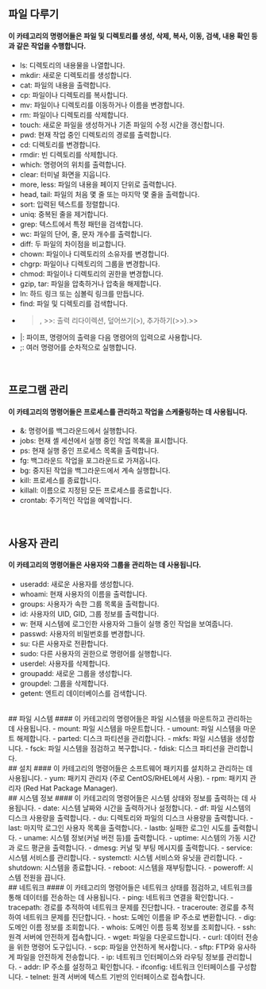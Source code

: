 ## 파일 다루기
#### 이 카테고리의 명령어들은 파일 및 디렉토리를 생성, 삭제, 복사, 이동, 검색, 내용 확인 등과 같은 작업을 수행합니다.

- ls: 디렉토리의 내용물을 나열합니다.
- mkdir: 새로운 디렉토리를 생성합니다.
- cat: 파일의 내용을 출력합니다.
- cp: 파일이나 디렉토리를 복사합니다.
- mv: 파일이나 디렉토리를 이동하거나 이름을 변경합니다.
- rm: 파일이나 디렉토리를 삭제합니다.
- touch: 새로운 파일을 생성하거나 기존 파일의 수정 시간을 갱신합니다.
- pwd: 현재 작업 중인 디렉토리의 경로를 출력합니다.
- cd: 디렉토리를 변경합니다.
- rmdir: 빈 디렉토리를 삭제합니다.
- which: 명령어의 위치를 출력합니다.
- clear: 터미널 화면을 지웁니다.
- more, less: 파일의 내용을 페이지 단위로 출력합니다.
- head, tail: 파일의 처음 몇 줄 또는 마지막 몇 줄을 출력합니다.
- sort: 입력된 텍스트를 정렬합니다.
- uniq: 중복된 줄을 제거합니다.
- grep: 텍스트에서 특정 패턴을 검색합니다.
- wc: 파일의 단어, 줄, 문자 개수를 출력합니다.
- diff: 두 파일의 차이점을 비교합니다.
- chown: 파일이나 디렉토리의 소유자를 변경합니다.
- chgrp: 파일이나 디렉토리의 그룹을 변경합니다.
- chmod: 파일이나 디렉토리의 권한을 변경합니다.
- gzip, tar: 파일을 압축하거나 압축을 해제합니다.
- ln: 하드 링크 또는 심볼릭 링크를 만듭니다.
- find: 파일 및 디렉토리를 검색합니다.
- >, >>: 출력 리다이렉션, 덮어쓰기(>), 추가하기(>>).>>
- |: 파이프, 명령어의 출력을 다음 명령어의 입력으로 사용합니다.
- ;: 여러 명령어를 순차적으로 실행합니다.  
<br>

## 프로그램 관리
#### 이 카테고리의 명령어들은 프로세스를 관리하고 작업을 스케줄링하는 데 사용됩니다.
- &: 명령어를 백그라운드에서 실행합니다.
- jobs: 현재 셸 세션에서 실행 중인 작업 목록을 표시합니다.
- ps: 현재 실행 중인 프로세스 목록을 출력합니다.
- fg: 백그라운드 작업을 포그라운드로 가져옵니다.
- bg: 중지된 작업을 백그라운드에서 계속 실행합니다.
- kill: 프로세스를 종료합니다.
- killall: 이름으로 지정된 모든 프로세스를 종료합니다.
- crontab: 주기적인 작업을 예약합니다.
<br>

## 사용자 관리
#### 이 카테고리의 명령어들은 사용자와 그룹을 관리하는 데 사용됩니다.
- useradd: 새로운 사용자를 생성합니다.
- whoami: 현재 사용자의 이름을 출력합니다.
- groups: 사용자가 속한 그룹 목록을 출력합니다.
- id: 사용자의 UID, GID, 그룹 정보를 출력합니다.
- w: 현재 시스템에 로그인한 사용자와 그들이 실행 중인 작업을 보여줍니다.
- passwd: 사용자의 비밀번호를 변경합니다.
- su: 다른 사용자로 전환합니다.
- sudo: 다른 사용자의 권한으로 명령어를 실행합니다.
- userdel: 사용자를 삭제합니다.
- groupadd: 새로운 그룹을 생성합니다.
- groupdel: 그룹을 삭제합니다.
- getent: 엔트리 데이터베이스를 검색합니다.
<br>
## 파일 시스템
#### 이 카테고리의 명령어들은 파일 시스템을 마운트하고 관리하는 데 사용됩니다.
- mount: 파일 시스템을 마운트합니다.
- umount: 파일 시스템을 마운트 해제합니다.
- parted: 디스크 파티션을 관리합니다.
- mkfs: 파일 시스템을 생성합니다.
- fsck: 파일 시스템을 점검하고 복구합니다.
- fdisk: 디스크 파티션을 관리합니다.
<br>
## 설치
#### 이 카테고리의 명령어들은 소프트웨어 패키지를 설치하고 관리하는 데 사용됩니다.
- yum: 패키지 관리자 (주로 CentOS/RHEL에서 사용).
- rpm: 패키지 관리자 (Red Hat Package Manager).
<br>
## 시스템 정보
#### 이 카테고리의 명령어들은 시스템 상태와 정보를 출력하는 데 사용됩니다.
- date: 시스템 날짜와 시간을 출력하거나 설정합니다.
- df: 파일 시스템의 디스크 사용량을 출력합니다.
- du: 디렉토리와 파일의 디스크 사용량을 출력합니다.
- last: 마지막 로그인 사용자 목록을 출력합니다.
- lastb: 실패한 로그인 시도를 출력합니다.
- uname: 시스템 정보(커널 버전 등)를 출력합니다.
- uptime: 시스템의 가동 시간과 로드 평균을 출력합니다.
- dmesg: 커널 및 부팅 메시지를 출력합니다.
- service: 시스템 서비스를 관리합니다.
- systemctl: 시스템 서비스와 유닛을 관리합니다.
- shutdown: 시스템을 종료합니다.
- reboot: 시스템을 재부팅합니다.
- poweroff: 시스템 전원을 끕니다.
<br>
## 네트워크
#### 이 카테고리의 명령어들은 네트워크 상태를 점검하고, 네트워크를 통해 데이터를 전송하는 데 사용됩니다.
- ping: 네트워크 연결을 확인합니다.
- tracepath: 경로를 추적하여 네트워크 문제를 진단합니다.
- traceroute: 경로를 추적하여 네트워크 문제를 진단합니다.
- host: 도메인 이름을 IP 주소로 변환합니다.
- dig: 도메인 이름 정보를 조회합니다.
- whois: 도메인 이름 등록 정보를 조회합니다.
- ssh: 원격 서버에 안전하게 접속합니다.
- wget: 파일을 다운로드합니다.
- curl: 데이터 전송을 위한 명령어 도구입니다.
- scp: 파일을 안전하게 복사합니다.
- sftp: FTP와 유사하게 파일을 안전하게 전송합니다.
- ip: 네트워크 인터페이스와 라우팅 정보를 관리합니다.
- addr: IP 주소를 설정하고 확인합니다.
- ifconfig: 네트워크 인터페이스를 구성합니다.
- telnet: 원격 서버에 텍스트 기반의 인터페이스로 접속합니다.








